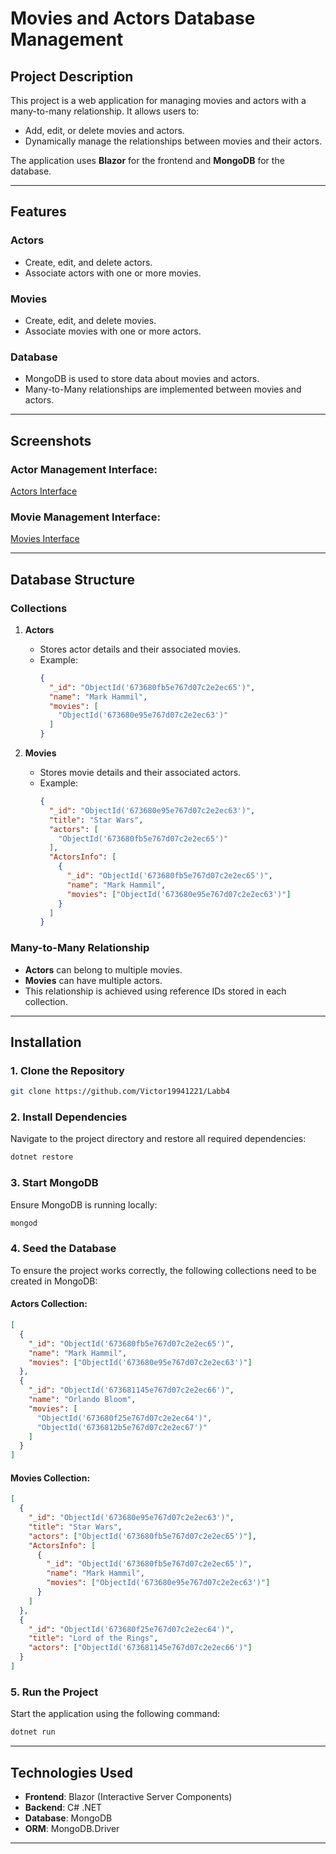 # **Movies and Actors Database Management**

## **Project Description**
This project is a web application for managing movies and actors with a many-to-many relationship. It allows users to:
- Add, edit, or delete movies and actors.
- Dynamically manage the relationships between movies and their actors.

The application uses **Blazor** for the frontend and **MongoDB** for the database.

---

## **Features**

### **Actors**
- Create, edit, and delete actors.
- Associate actors with one or more movies.

### **Movies**
- Create, edit, and delete movies.
- Associate movies with one or more actors.

### **Database**
- MongoDB is used to store data about movies and actors.
- Many-to-Many relationships are implemented between movies and actors.

---

## **Screenshots**

### Actor Management Interface:
[Actors Interface](https://imgur.com/a/aVjfEYk)

### Movie Management Interface:
[Movies Interface](https://imgur.com/a/A9px7KD)

---

## **Database Structure**

### **Collections**

1. **Actors**
   - Stores actor details and their associated movies.
   - Example:
     ```json
     {
       "_id": "ObjectId('673680fb5e767d07c2e2ec65')",
       "name": "Mark Hammil",
       "movies": [
         "ObjectId('673680e95e767d07c2e2ec63')"
       ]
     }
     ```

2. **Movies**
   - Stores movie details and their associated actors.
   - Example:
     ```json
     {
       "_id": "ObjectId('673680e95e767d07c2e2ec63')",
       "title": "Star Wars",
       "actors": [
         "ObjectId('673680fb5e767d07c2e2ec65')"
       ],
       "ActorsInfo": [
         {
           "_id": "ObjectId('673680fb5e767d07c2e2ec65')",
           "name": "Mark Hammil",
           "movies": ["ObjectId('673680e95e767d07c2e2ec63')"]
         }
       ]
     }
     ```

### **Many-to-Many Relationship**
- **Actors** can belong to multiple movies.
- **Movies** can have multiple actors.
- This relationship is achieved using reference IDs stored in each collection.

---

## **Installation**

### 1. Clone the Repository
```bash
git clone https://github.com/Victor19941221/Labb4
```

### 2. Install Dependencies
Navigate to the project directory and restore all required dependencies:
```bash
dotnet restore
```

### 3. Start MongoDB
Ensure MongoDB is running locally:
```bash
mongod
```

### 4. Seed the Database
To ensure the project works correctly, the following collections need to be created in MongoDB:

#### Actors Collection:
```json
[
  {
    "_id": "ObjectId('673680fb5e767d07c2e2ec65')",
    "name": "Mark Hammil",
    "movies": ["ObjectId('673680e95e767d07c2e2ec63')"]
  },
  {
    "_id": "ObjectId('673681145e767d07c2e2ec66')",
    "name": "Orlando Bloom",
    "movies": [
      "ObjectId('673680f25e767d07c2e2ec64')",
      "ObjectId('6736812b5e767d07c2e2ec67')"
    ]
  }
]
```

#### Movies Collection:
```json
[
  {
    "_id": "ObjectId('673680e95e767d07c2e2ec63')",
    "title": "Star Wars",
    "actors": ["ObjectId('673680fb5e767d07c2e2ec65')"],
    "ActorsInfo": [
      {
        "_id": "ObjectId('673680fb5e767d07c2e2ec65')",
        "name": "Mark Hammil",
        "movies": ["ObjectId('673680e95e767d07c2e2ec63')"]
      }
    ]
  },
  {
    "_id": "ObjectId('673680f25e767d07c2e2ec64')",
    "title": "Lord of the Rings",
    "actors": ["ObjectId('673681145e767d07c2e2ec66')"]
  }
]
```

### 5. Run the Project
Start the application using the following command:
```bash
dotnet run
```

---

## **Technologies Used**
- **Frontend**: Blazor (Interactive Server Components)
- **Backend**: C# .NET
- **Database**: MongoDB
- **ORM**: MongoDB.Driver

---

